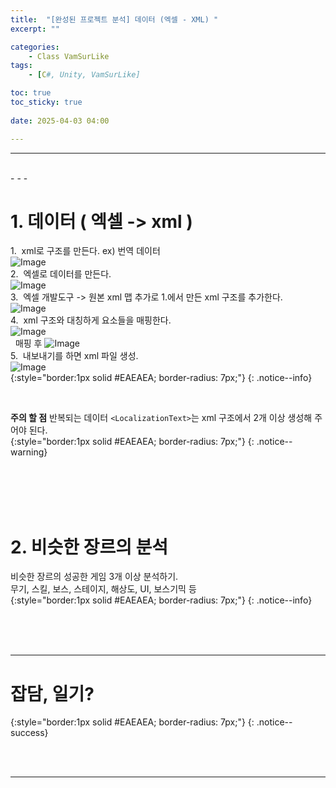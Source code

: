 ```yaml
---
title:  "[완성된 프로젝트 분석] 데이터 (엑셀 - XML) "
excerpt: ""

categories:
    - Class VamSurLike
tags:
    - [C#, Unity, VamSurLike]

toc: true
toc_sticky: true
 
date: 2025-04-03 04:00

---
```

- - -


<br>
- - - 

<!--&nbsp;🔹 ✔ ✅  -->

# 1. 데이터 ( 엑셀 -> xml )
1.&nbsp;&nbsp;xml로 구조를 만든다. ex) 번역 데이터  
![Image](https://www.figma.com/board/4fECqUZZt0DWSoWBX6rCnM/VamClass%EC%A0%95%EB%A6%AC?node-id=63-69&t=q62nwO2PyqMRMf4z-4)  
2.&nbsp;&nbsp;엑셀로 데이터를 만든다.  
![Image](https://www.figma.com/board/4fECqUZZt0DWSoWBX6rCnM/VamClass%EC%A0%95%EB%A6%AC?node-id=63-75&t=q62nwO2PyqMRMf4z-4)  
3.&nbsp;&nbsp;엑셀 개발도구 -> 원본 xml 맵 추가로 1.에서 만든 xml 구조를 추가한다.  
![Image](https://www.figma.com/board/4fECqUZZt0DWSoWBX6rCnM/VamClass%EC%A0%95%EB%A6%AC?node-id=63-59&t=q62nwO2PyqMRMf4z-4)  
4.&nbsp;&nbsp;xml 구조와 대칭하게 요소들을 매핑한다.  
![Image](https://www.figma.com/board/4fECqUZZt0DWSoWBX6rCnM/VamClass%EC%A0%95%EB%A6%AC?node-id=63-81&t=q62nwO2PyqMRMf4z-4)  
&nbsp;&nbsp;매핑 후  ![Image](https://www.figma.com/board/4fECqUZZt0DWSoWBX6rCnM/VamClass%EC%A0%95%EB%A6%AC?node-id=63-92&t=q62nwO2PyqMRMf4z-4)  
5.&nbsp;&nbsp;내보내기를 하면 xml 파일 생성.  
![Image](https://www.figma.com/board/4fECqUZZt0DWSoWBX6rCnM/VamClass%EC%A0%95%EB%A6%AC?node-id=63-103&t=q62nwO2PyqMRMf4z-4)  
{:style="border:1px solid #EAEAEA; border-radius: 7px;"}
{: .notice--info}  

<br>

**주의 할 점**
반복되는 데이터 `<LocalizationText>`는 xml 구조에서 2개 이상 생성해 주어야 된다.  
{:style="border:1px solid #EAEAEA; border-radius: 7px;"}
{: .notice--warning}  

<br><br><br><br>

# 2. 비슷한 장르의 분석
비슷한 장르의 성공한 게임 3개 이상 분석하기.  
무기, 스킬, 보스, 스테이지, 해상도, UI, 보스기믹 등  
{:style="border:1px solid #EAEAEA; border-radius: 7px;"}
{: .notice--info}

<br><br><br>
- - - 

# 잡담, 일기?
{:style="border:1px solid #EAEAEA; border-radius: 7px;"}
{: .notice--success}  


<br><br>
- - -